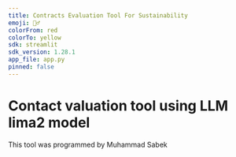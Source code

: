 ```yaml
---
title: Contracts Evaluation Tool For Sustainability
emoji: 👷‍♂️
colorFrom: red
colorTo: yellow
sdk: streamlit
sdk_version: 1.28.1
app_file: app.py
pinned: false
---
```


# Contact valuation tool using LLM lima2 model
This tool was programmed by Muhammad Sabek
